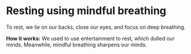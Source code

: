 # Resting using mindful breathing  

To rest, we lie on our backs, close our eyes, and focus on deep breathing.  

**How it works:** We used to use entertainment to rest, which dulled our minds. Meanwhile, mindful breathing sharpens our minds.  
